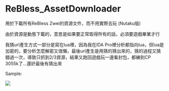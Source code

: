 # ReBless_AssetDownloader
用於下載所有ReBless Zwei的資源文件，而不用實際去玩 (Nutaku版)

由於資源是動態下載的，意思是如果要正常取得所有的話，必須要遊戲畢業才行

我猜url產生方式一部分是寫在lua裡，因為我在IDA Pro裡分析都指向lua，但lua是加密的，要分析怎麼解密又很懶，最後url產生是用猜的猜出來的，猜的過程又猜錯過一次，導致只抓到2/3資源，結果又跑回遊戲玩一邊看封包，都練到CP 3055k了...還好最後有猜出來

Sample:

![](https://user-images.githubusercontent.com/33422418/215297275-9b8bb32d-e913-4f50-a044-1d3bff3fa45a.png)
